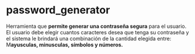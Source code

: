 # password_generator
Herramienta que **permite generar una contraseña segura** para el usuario.  El usuario debe elegir cuantos caracteres desea que tenga su contraseña y el sistema le brindará una combinación de la cantidad elegida entre: M**ayusculas, minusculas, símbolos y números.**
